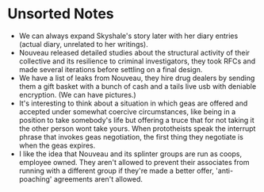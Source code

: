 # Unsorted Notes
- We can always expand Skyshale's story later with her diary entries (actual diary, unrelated to her writings).
- Nouveau released detailed studies about the structural activity of their collective and its resilience to criminal investigators, they took RFCs and made several iterations before settling on a final design.
- We have a list of leaks from Nouveau, they hire drug dealers by sending them a gift basket with a bunch of cash and a tails live usb with deniable encryption.
(We can have pictures.)
- It's interesting to think about a situation in which geas are offered and accepted under somewhat coercive circumstances, like being in a position to take somebody's life but offering a truce that for not taking it the other person wont take yours.
When prototheists speak the interrupt phrase that invokes geas negotiation, the first thing they negotiate is when the geas expires.
- I like the idea that Nouveau and its splinter groups are run as coops, employee owned.
They aren't allowed to prevent their associates from running with a different group if they're made a better offer, 'anti-poaching' agreements aren't allowed.